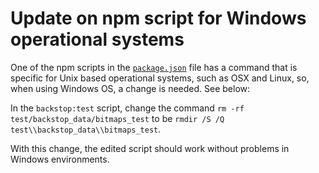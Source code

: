 # Update on npm script for Windows operational systems

One of the npm scripts in the [`package.json`](./package.json) file has a command that is specific for Unix based operational systems, such as OSX and Linux, so, when using Windows OS, a change is needed. See below:

In the `backstop:test` script, change the command `rm -rf test/backstop_data/bitmaps_test` to be `rmdir /S /Q test\\backstop_data\\bitmaps_test`.

With this change, the edited script should work without problems in Windows environments.
